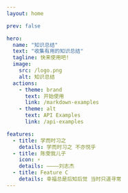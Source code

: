 ```yaml
---
layout: home

prev: false

hero:
  name: "知识总结"
  text: "收集有用的知识总结"
  tagline: 快来使用吧!
  image:
    src: /logo.png
    alt: 知识总结
  actions:
    - theme: brand
      text: 开始使用
      link: /markdown-examples
    - theme: alt
      text: API Examples
      link: /api-examples

features:
  - title: 学而时习之
    details: 学而时习之 不亦悦乎
  - title: 陈雯我儿子
    icon: ⚡️
    details: ————刘志杰
  - title: Feature C
    details: 幸福总是后知后觉 当时只道寻常
---
```

